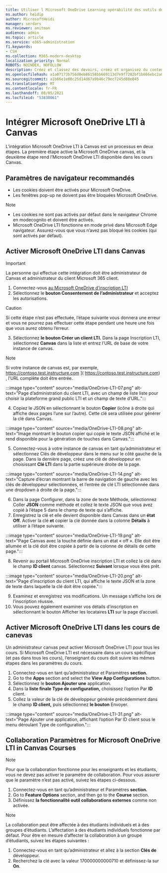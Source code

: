 ```yaml
---
title: Utiliser l Microsoft OneDrive Learning opérabilité des outils de gestion
ms.author: heidip
author: MicrosoftHeidi
manager: serdars
ms.reviewer: amitman
audience: admin
ms.topic: article
ms.service: o365-administration
f1.keywords:
- CSH
ms.collection: M365-modern-desktop
localization_priority: Normal
ROBOTS: NOINDEX, NOFOLLOW
description: Créez et classez des devoirs, créez et organisez du contenu de cours et collaborez sur des fichiers en temps réel avec la nouvelle application d’interopérabilité Microsoft OneDrive Learning Tools.
ms.openlocfilehash: a1a07173b756d8eb86158bb669113d7e9f7202bf1b666ebc2a086f1aed732d2e
ms.sourcegitcommit: a1b66e1e80c25d14d67a9b46c79ec7245d88e045
ms.translationtype: MT
ms.contentlocale: fr-FR
ms.lasthandoff: 08/05/2021
ms.locfileid: "53830061"
---
```

# <a name="integrate-microsoft-onedrive-lti-with-canvas"></a>Intégrer Microsoft OneDrive LTI à Canvas

L’intégration Microsoft OneDrive LTI à Canvas est un processus en deux étapes. La première étape active la Microsoft OneDrive canvas, et la deuxième étape rend l’Microsoft OneDrive LTI disponible dans les cours Canvas.

## <a name="recommended-browser-settings"></a>Paramètres de navigateur recommandés

- Les cookies doivent être activés pour Microsoft OneDrive.
- Les fenêtres pop-up ne doivent pas être bloquées Microsoft OneDrive.

> [!NOTE]
> - Les cookies ne sont pas activés par défaut dans le navigateur Chrome en modecognito et doivent être activés.
> - Microsoft OneDrive LTI fonctionne en mode privé dans Microsoft Edge navigateur. Assurez-vous que vous n’avez pas bloqué les cookies (qui sont activés par défaut).

## <a name="enable-microsoft-onedrive-lti-in-canvas"></a>Activer Microsoft OneDrive LTI dans Canvas

> [!IMPORTANT]
> La personne qui effectue cette intégration doit être administrateur de Canvas et administrateur du client Microsoft 365 client.

1. Connectez-vous <a href="https://onedrivelti.microsoft.com/admin" target="_blank">au Microsoft OneDrive d’inscription LTI</a>
1. Sélectionnez le **bouton Consentement de l’administrateur** et acceptez les autorisations.

> [!CAUTION]
> Si cette étape n’est pas effectuée, l’étape suivante vous donnera une erreur et vous ne pourrez pas effectuer cette étape pendant une heure une fois que vous aurez obtenu l’erreur.

3. Sélectionnez **le bouton Créer un client LTI.** Dans la page Inscription LTI, sélectionnez **Canvas** dans la liste et entrez l’URL de base de votre instance de canvas.

> [!NOTE]
> Si votre instance de canvas est, par exemple, https://contoso.test.instructure.com ]( https://contoso.test.instructure.com) , l’URL complète doit être entrée.

:::image type="content" source="media/OneDrive-LTI-07.png" alt-text="Page d’administration du client LTI, avec un champ de liste liste pour choisir la plateforme grand public LTI et un champ de texte d’URL.":::

4. Copiez le JSON en sélectionnant le bouton **Copier** (icône à droite qui affiche deux pages l’une sur l’autre). Cette clé sera utilisée pour générer la clé dans Canvas.

:::image type="content" source="media/OneDrive-LTI-08.png" alt-text="Image montrant le bouton copier qui copie le texte JSON affiché et le rend disponible pour la génération de touches dans Canvas.":::

5. Connectez-vous à votre instance  de canvas en tant qu’administrateur et sélectionnez Clés de développeur dans le menu sur le côté gauche de la page. Dans la dernière page, créez une clé de développeur en choisissant **Clé LTI** dans la partie supérieure droite de la page.

:::image type="content" source="media/OneDrive-LTI-14.png" alt-text="Capture d’écran montrant la barre de navigation de gauche avec les clés de développeur sélectionnées, et l’entrée de clé LTI sélectionnée dans une dropdown à droite de la page.":::

6. Dans la page Configurer,  dans la zone de texte Méthode, sélectionnez Coller **JSON** comme méthode et collez le texte JSON que vous avez copié à l’étape 5 dans le champ de texte qui s’affiche.
7. Enregistrez la clé et elle devient disponible dans Canvas dans un **état Off.** Activer la clé **et** copier la clé donnée dans la colonne **Détails** à utiliser à l’étape suivante.

:::image type="content" source="media/OneDrive-LTI-19.png" alt-text="Page Canvas avec la touche définie dans un état « off ». Elle doit être allumée et la clé doit être copiée à partir de la colonne de détails de cette page.":::

8. Revenir au portail Microsoft OneDrive inscription LTI et collez la clé dans le champ **ID client** canvas. Sélectionnez **Suivant** lorsque vous êtes prêt.

:::image type="content" source="media/OneDrive-LTI-20.png" alt-text="Page d’inscription du client LTI, qui affiche le texte JSON et la zone de texte dans laquelle la clé doit être copiée.":::

9. Examinez et enregistrez vos modifications. Un message s’affiche lors de l’inscription réussie.
10. Vous pouvez également examiner vos détails d’inscription en sélectionnant le bouton Afficher les locataires **LTI** sur la page d’accueil.

## <a name="enable-microsoft-onedrive-lti-in-canvas-courses"></a>Activer Microsoft OneDrive LTI dans les cours de canevas

Un administrateur canvas peut activer Microsoft OneDrive LTI pour tous les cours. Si Microsoft OneDrive LTI est nécessaire dans un cours spécifique (et pas dans tous les cours), l’enseignant du cours doit suivre les mêmes étapes dans les paramètres du cours.

1. Connectez-vous en tant qu’administrateur et Paramètres **section.**
2. Go to the **Apps** section and select the **View App Configurations** button.
3. Sélectionnez le **bouton Ajouter une** application.
4. Dans la **liste finale Type de configuration,** choisissez l’option Par **ID** client.
5. Collez la valeur de la clé de développeur générée précédemment dans le champ **ID client,** puis sélectionnez **le bouton** Envoyer.

:::image type="content" source="media/OneDrive-LTI-31.png" alt-text="Page Ajouter une application, affichant l’option Par ID client sous le menu déroulant Type de configuration.":::

## <a name="collaboration-settings-for-microsoft-onedrive-lti-in-canvas-courses"></a>Collaboration Paramètres for Microsoft OneDrive LTI in Canvas Courses

> [!NOTE]
> Pour que la collaboration fonctionne pour les enseignants et les étudiants, vous ne devez pas activer le paramètre de collaboration. Pour vous assurer que le paramètre n’est pas activé, suivez les étapes ci-dessous.

1. Connectez-vous en tant qu’administrateur et Paramètres **section.**
1. Go to **Feature Options** section, and then go to the **Course** section.
1. Définissez **la fonctionnalité outil collaborations externes** comme non activée.

> [!NOTE]
> La collaboration peut être affectée à des étudiants individuels et à des groupes d’étudiants. L’affectation à des étudiants individuels fonctionne par défaut. Pour être en mesure d’affecter la collaboration à un groupe d’étudiants, suivez les étapes suivantes :

1. Connectez-vous en tant qu’administrateur et allez à la section **Clés de** développeur.
1. Recherchez la clé avec la valeur 170000000000710 et définissez-la sur **On**.
